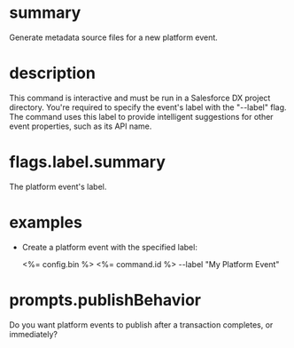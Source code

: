 # summary

Generate metadata source files for a new platform event.

# description

This command is interactive and must be run in a Salesforce DX project directory. You're required to specify the event's label with the "--label" flag. The command uses this label to provide intelligent suggestions for other event properties, such as its API name.

# flags.label.summary

The platform event's label.

# examples

- Create a platform event with the specified label:

  <%= config.bin %> <%= command.id %> --label "My Platform Event"

# prompts.publishBehavior

Do you want platform events to publish after a transaction completes, or immediately?

